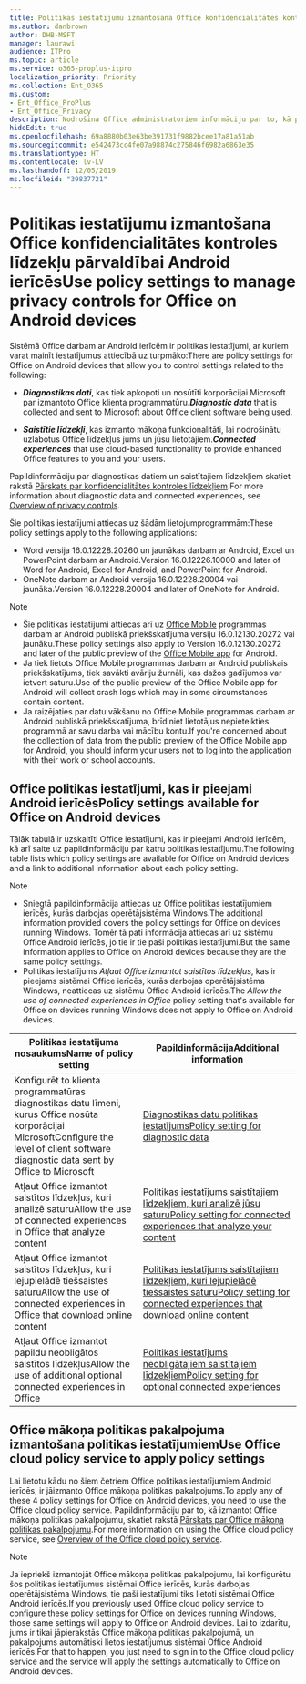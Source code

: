 ```yaml
---
title: Politikas iestatījumu izmantošana Office konfidencialitātes kontroles līdzekļu pārvaldībai Android ierīcēs
ms.author: danbrown
author: DHB-MSFT
manager: laurawi
audience: ITPro
ms.topic: article
ms.service: o365-proplus-itpro
localization_priority: Priority
ms.collection: Ent_O365
ms.custom:
- Ent_Office_ProPlus
- Ent_Office_Privacy
description: Nodrošina Office administratoriem informāciju par to, kā pārvaldīt Office konfidencialitātes kontroles līdzekļus Android ierīcēs.
hideEdit: true
ms.openlocfilehash: 69a8880b03e63be391731f9882bcee17a81a51ab
ms.sourcegitcommit: e542473cc4fe07a98874c275846f6982a6863e35
ms.translationtype: HT
ms.contentlocale: lv-LV
ms.lasthandoff: 12/05/2019
ms.locfileid: "39837721"
---
```

# <a name="use-policy-settings-to-manage-privacy-controls-for-office-on-android-devices"></a><span data-ttu-id="f41ea-103">Politikas iestatījumu izmantošana Office konfidencialitātes kontroles līdzekļu pārvaldībai Android ierīcēs</span><span class="sxs-lookup"><span data-stu-id="f41ea-103">Use policy settings to manage privacy controls for Office on Android devices</span></span>

<span data-ttu-id="f41ea-104">Sistēmā Office darbam ar Android ierīcēm ir politikas iestatījumi, ar kuriem varat mainīt iestatījumus attiecībā uz turpmāko:</span><span class="sxs-lookup"><span data-stu-id="f41ea-104">There are policy settings for Office on Android devices that allow you to control settings related to the following:</span></span>

- <span data-ttu-id="f41ea-105">***Diagnostikas dati***, kas tiek apkopoti un nosūtīti korporācijai Microsoft par izmantoto Office klienta programmatūru.</span><span class="sxs-lookup"><span data-stu-id="f41ea-105">***Diagnostic data*** that is collected and sent to Microsoft about Office client software being used.</span></span>

- <span data-ttu-id="f41ea-106">***Saistītie līdzekļi***, kas izmanto mākoņa funkcionalitāti, lai nodrošinātu uzlabotus Office līdzekļus jums un jūsu lietotājiem.</span><span class="sxs-lookup"><span data-stu-id="f41ea-106">***Connected experiences*** that use cloud-based functionality to provide enhanced Office features to you and your users.</span></span>

<span data-ttu-id="f41ea-107">Papildinformāciju par diagnostikas datiem un saistītajiem līdzekļiem skatiet rakstā [Pārskats par konfidencialitātes kontroles līdzekļiem](overview-privacy-controls.md).</span><span class="sxs-lookup"><span data-stu-id="f41ea-107">For more information about diagnostic data and connected experiences, see [Overview of privacy controls](overview-privacy-controls.md).</span></span>

<span data-ttu-id="f41ea-108">Šie politikas iestatījumi attiecas uz šādām lietojumprogrammām:</span><span class="sxs-lookup"><span data-stu-id="f41ea-108">These policy settings apply to the following applications:</span></span>
- <span data-ttu-id="f41ea-109">Word versija 16.0.12228.20260 un jaunākas darbam ar Android, Excel un PowerPoint darbam ar Android.</span><span class="sxs-lookup"><span data-stu-id="f41ea-109">Version 16.0.12226.10000 and later of Word for Android, Excel for Android, and PowerPoint for Android.</span></span>
- <span data-ttu-id="f41ea-110">OneNote darbam ar Android versija 16.0.12228.20004 vai jaunāka.</span><span class="sxs-lookup"><span data-stu-id="f41ea-110">Version 16.0.12228.20004 and later of OneNote for Android.</span></span>

> [!NOTE]
>- <span data-ttu-id="f41ea-111">Šie politikas iestatījumi attiecas arī uz [Office Mobile](https://techcommunity.microsoft.com/t5/Office-Apps-Blog/Introducing-Office-Your-new-go-to-mobile-app-for-getting-work/ba-p/977172) programmas darbam ar Android publiskā priekšskatījuma versiju 16.0.12130.20272 vai jaunāku.</span><span class="sxs-lookup"><span data-stu-id="f41ea-111">These policy settings also apply to Version 16.0.12130.20272 and later of the public preview of the [Office Mobile app](https://techcommunity.microsoft.com/t5/Office-Apps-Blog/Introducing-Office-Your-new-go-to-mobile-app-for-getting-work/ba-p/977172) for Android.</span></span>
>- <span data-ttu-id="f41ea-112">Ja tiek lietots Office Mobile programmas darbam ar Android publiskais priekšskatījums, tiek savākti avāriju žurnāli, kas dažos gadījumos var ietvert saturu.</span><span class="sxs-lookup"><span data-stu-id="f41ea-112">Use of the public preview of the Office Mobile app for Android will collect crash logs which may in some circumstances contain content.</span></span>
>- <span data-ttu-id="f41ea-113">Ja raizējaties par datu vākšanu no Office Mobile programmas darbam ar Android publiskā priekšskatījuma, brīdiniet lietotājus nepieteikties programmā ar savu darba vai mācību kontu.</span><span class="sxs-lookup"><span data-stu-id="f41ea-113">If you're concerned about the collection of data from the public preview of the Office Mobile app for Android, you should inform your users not to log into the application with their work or school accounts.</span></span>

## <a name="policy-settings-available-for-office-on-android-devices"></a><span data-ttu-id="f41ea-114">Office politikas iestatījumi, kas ir pieejami Android ierīcēs</span><span class="sxs-lookup"><span data-stu-id="f41ea-114">Policy settings available for Office on Android devices</span></span>

<span data-ttu-id="f41ea-115">Tālāk tabulā ir uzskaitīti Office iestatījumi, kas ir pieejami Android ierīcēm, kā arī saite uz papildinformāciju par katru politikas iestatījumu.</span><span class="sxs-lookup"><span data-stu-id="f41ea-115">The following table lists which policy settings are available for Office on Android devices and a link to additional information about each policy setting.</span></span>

> [!NOTE]
>- <span data-ttu-id="f41ea-116">Sniegtā papildinformācija attiecas uz Office politikas iestatījumiem ierīcēs, kurās darbojas operētājsistēma Windows.</span><span class="sxs-lookup"><span data-stu-id="f41ea-116">The additional information provided covers the policy settings for Office on devices running Windows.</span></span> <span data-ttu-id="f41ea-117">Tomēr tā pati informācija attiecas arī uz sistēmu Office Android ierīcēs, jo tie ir tie paši politikas iestatījumi.</span><span class="sxs-lookup"><span data-stu-id="f41ea-117">But the same information applies to Office on Android devices because they are the same policy settings.</span></span>
>- <span data-ttu-id="f41ea-118">Politikas iestatījums *Atļaut Office izmantot saistītos līdzekļus*, kas ir pieejams sistēmai Office ierīcēs, kurās darbojas operētājsistēma Windows, neattiecas uz sistēmu Office Android ierīcēs.</span><span class="sxs-lookup"><span data-stu-id="f41ea-118">The *Allow the use of connected experiences in Office* policy setting that's available for Office on devices running Windows does not apply to Office on Android devices.</span></span> 


|<span data-ttu-id="f41ea-119">Politikas iestatījuma nosaukums</span><span class="sxs-lookup"><span data-stu-id="f41ea-119">Name of policy setting</span></span>  |<span data-ttu-id="f41ea-120">Papildinformācija</span><span class="sxs-lookup"><span data-stu-id="f41ea-120">Additional information</span></span> |
|---------|---------|
|<span data-ttu-id="f41ea-121">Konfigurēt to klienta programmatūras diagnostikas datu līmeni, kurus Office nosūta korporācijai Microsoft</span><span class="sxs-lookup"><span data-stu-id="f41ea-121">Configure the level of client software diagnostic data sent by Office to Microsoft</span></span>|[<span data-ttu-id="f41ea-122">Diagnostikas datu politikas iestatījums</span><span class="sxs-lookup"><span data-stu-id="f41ea-122">Policy setting for diagnostic data</span></span>](manage-privacy-controls.md#policy-setting-for-diagnostic-data)         |
|<span data-ttu-id="f41ea-123">Atļaut Office izmantot saistītos līdzekļus, kuri analizē saturu</span><span class="sxs-lookup"><span data-stu-id="f41ea-123">Allow the use of connected experiences in Office that analyze content</span></span>| [<span data-ttu-id="f41ea-124">Politikas iestatījums saistītajiem līdzekļiem, kuri analizē jūsu saturu</span><span class="sxs-lookup"><span data-stu-id="f41ea-124">Policy setting for connected experiences that analyze your content</span></span>](manage-privacy-controls.md#policy-setting-for-connected-experiences-that-analyze-your-content)        |
|<span data-ttu-id="f41ea-125">Atļaut Office izmantot saistītos līdzekļus, kuri lejupielādē tiešsaistes saturu</span><span class="sxs-lookup"><span data-stu-id="f41ea-125">Allow the use of connected experiences in Office that download online content</span></span> |[<span data-ttu-id="f41ea-126">Politikas iestatījums saistītajiem līdzekļiem, kuri lejupielādē tiešsaistes saturu</span><span class="sxs-lookup"><span data-stu-id="f41ea-126">Policy setting for connected experiences that download online content</span></span>](manage-privacy-controls.md#policy-setting-for-connected-experiences-that-download-online-content)         |
|<span data-ttu-id="f41ea-127">Atļaut Office izmantot papildu neobligātos saistītos līdzekļus</span><span class="sxs-lookup"><span data-stu-id="f41ea-127">Allow the use of additional optional connected experiences in Office</span></span> |[<span data-ttu-id="f41ea-128">Politikas iestatījums neobligātajiem saistītajiem līdzekļiem</span><span class="sxs-lookup"><span data-stu-id="f41ea-128">Policy setting for optional connected experiences</span></span>](manage-privacy-controls.md#policy-setting-for-optional-connected-experiences)|



## <a name="use-office-cloud-policy-service-to-apply-policy-settings"></a><span data-ttu-id="f41ea-129">Office mākoņa politikas pakalpojuma izmantošana politikas iestatījumiem</span><span class="sxs-lookup"><span data-stu-id="f41ea-129">Use Office cloud policy service to apply policy settings</span></span>

<span data-ttu-id="f41ea-130">Lai lietotu kādu no šiem četriem Office politikas iestatījumiem Android ierīcēs, ir jāizmanto Office mākoņa politikas pakalpojums.</span><span class="sxs-lookup"><span data-stu-id="f41ea-130">To apply any of these 4 policy settings for Office on Android devices, you need to use the Office cloud policy service.</span></span> <span data-ttu-id="f41ea-131">Papildinformāciju par to, kā izmantot Office mākoņa politikas pakalpojumu, skatiet rakstā [Pārskats par Office mākoņa politikas pakalpojumu](../overview-office-cloud-policy-service.md).</span><span class="sxs-lookup"><span data-stu-id="f41ea-131">For more information on using the Office cloud policy service, see [Overview of the Office cloud policy service](../overview-office-cloud-policy-service.md).</span></span>

> [!NOTE]
> <span data-ttu-id="f41ea-132">Ja iepriekš izmantojāt Office mākoņa politikas pakalpojumu, lai konfigurētu šos politikas iestatījumus sistēmai Office ierīcēs, kurās darbojas operētājsistēma Windows, tie paši iestatījumi tiks lietoti sistēmai Office Android ierīcēs.</span><span class="sxs-lookup"><span data-stu-id="f41ea-132">If you previously used Office cloud policy service to configure these policy settings for Office on devices running Windows, those same settings will apply to Office on Android devices.</span></span> <span data-ttu-id="f41ea-133">Lai to izdarītu, jums ir tikai jāpierakstās Office mākoņa politikas pakalpojumā, un pakalpojums automātiski lietos iestatījumus sistēmai Office Android ierīcēs.</span><span class="sxs-lookup"><span data-stu-id="f41ea-133">For that to happen, you just need to sign in to the Office cloud policy service and the service will apply the settings automatically to Office on Android devices.</span></span>
